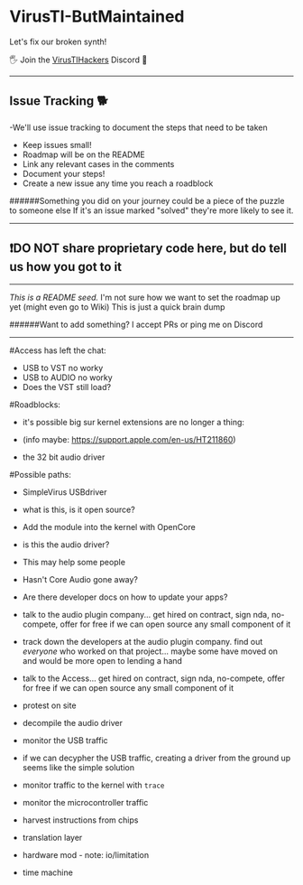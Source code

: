 # VirusTI-ButMaintained
Let's fix our broken synth!

🖐 Join the [VirusTIHackers](https://discord.gg/DNn2aDwuxY) Discord 🍄

---

## Issue Tracking 🐕

-We'll use issue tracking to document the steps that need to be taken
 - Keep issues small!
  - Roadmap will be on the README
  - Link any relevant cases in the comments
 - Document your steps!
 - Create a new issue any time you reach a roadblock

######Something you did on your journey could be a piece of the puzzle to someone else
If it's an issue marked "solved" they're more likely to see it.

---

## ❗️DO NOT share proprietary code here, but do tell us how you got to it

---
	
_This is a README seed._ I'm not sure how we want to set the roadmap up yet (might even go to Wiki)
This is just a quick brain dump

######Want to add something? I accept PRs or ping me on Discord

---

#Access has left the chat:

- USB to VST no worky
- USB to AUDIO no worky
- Does the VST still load?

#Roadblocks:

- it's possible big sur kernel extensions are no longer a thing:
 - (info maybe: https://support.apple.com/en-us/HT211860)

- the 32 bit audio driver

#Possible paths:

- SimpleVirus USBdriver
 - what is this, is it open source?

- Add the module into the kernel with OpenCore
 - is this the audio driver? 
 - This may help some people
 - Hasn't Core Audio gone away?
  - Are there developer docs on how to update your apps?

- talk to the audio plugin company... get hired on contract, sign nda, no-compete, offer for free if we can open source any small component of it

- track down the developers at the audio plugin company. find out _everyone_ who worked on that project... maybe some have moved on and would be more open to lending a hand

- talk to the Access... get hired on contract, sign nda, no-compete, offer for free if we can open source any small component of it

- protest on site

- decompile the audio driver

-	monitor the USB traffic
 - if we can decypher the USB traffic, creating a driver from the ground up seems like the simple solution 

- monitor traffic to the kernel with `trace`

- monitor the microcontroller traffic

- harvest instructions from chips

- translation layer

- hardware mod - note: io/limitation

- time machine
